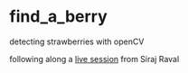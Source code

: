 # find_a_berry

detecting strawberries with openCV

following along a [live session](https://www.youtube.com/watch?v=OnWIYI6-4Ss) from Siraj Raval
